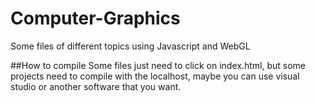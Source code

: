 # Computer-Graphics
Some files of different topics using Javascript and WebGL

##How to compile
Some files just need to click on index.html, but some projects need to compile with the localhost, maybe you can use visual studio or another software that you want.
